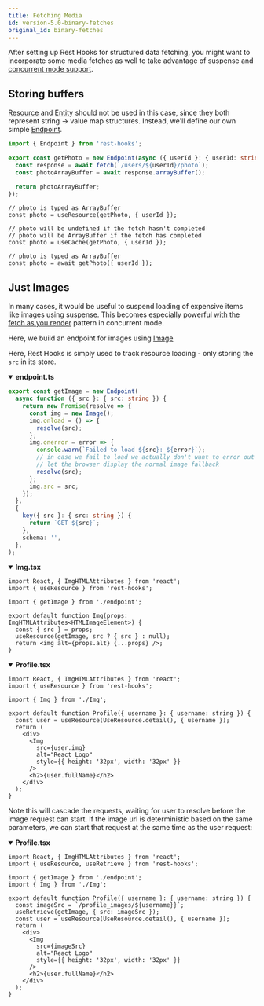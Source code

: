 ```yaml
---
title: Fetching Media
id: version-5.0-binary-fetches
original_id: binary-fetches
---
```


After setting up Rest Hooks for structured data fetching, you might want to incorporate
some media fetches as well to take advantage of suspense and [concurrent mode support](https://resthooks.io/docs/guides/render-as-you-fetch).

## Storing buffers

[Resource](../api/Resource) and [Entity](../api/Entity) should not be used in this case, since they both represent
string -> value map structures. Instead, we'll define our own simple [Endpoint](../api/Endpoint).

```typescript
import { Endpoint } from 'rest-hooks';

export const getPhoto = new Endpoint(async ({ userId }: { userId: string }) => {
  const response = await fetch(`/users/${userId}/photo`);
  const photoArrayBuffer = await response.arrayBuffer();

  return photoArrayBuffer;
});
```

<!--DOCUSAURUS_CODE_TABS-->
<!--useResource-->

```tsx
// photo is typed as ArrayBuffer
const photo = useResource(getPhoto, { userId });
```

<!--useCache-->

```tsx
// photo will be undefined if the fetch hasn't completed
// photo will be ArrayBuffer if the fetch has completed
const photo = useCache(getPhoto, { userId });
```

<!--JS/Node-->

```tsx
// photo is typed as ArrayBuffer
const photo = await getPhoto({ userId });
```

<!--END_DOCUSAURUS_CODE_TABS-->

## Just Images

In many cases, it would be useful to suspend loading of expensive items like
images using suspense. This becomes especially powerful [with the fetch as you render](https://resthooks.io/docs/guides/render-as-you-fetch) pattern in concurrent mode.

Here, we build an endpoint for images using [Image](https://developer.mozilla.org/en-US/docs/Web/API/HTMLImageElement/Image)

Here, Rest Hooks is simply used to track resource loading - only storing the `src` in its store.

<details open><summary><b>endpoint.ts</b></summary>

```typescript
export const getImage = new Endpoint(
  async function ({ src }: { src: string }) {
    return new Promise(resolve => {
      const img = new Image();
      img.onload = () => {
        resolve(src);
      };
      img.onerror = error => {
        console.warn(`Failed to load ${src}: ${error}`);
        // in case we fail to load we actually don't want to error out but
        // let the browser display the normal image fallback
        resolve(src);
      };
      img.src = src;
    });
  },
  {
    key({ src }: { src: string }) {
      return `GET ${src}`;
    },
    schema: '',
  },
);
```

</details>

<details open><summary><b>Img.tsx</b></summary>

```tsx
import React, { ImgHTMLAttributes } from 'react';
import { useResource } from 'rest-hooks';

import { getImage } from './endpoint';

export default function Img(props: ImgHTMLAttributes<HTMLImageElement>) {
  const { src } = props;
  useResource(getImage, src ? { src } : null);
  return <img alt={props.alt} {...props} />;
}
```

</details>

<details open><summary><b>Profile.tsx</b></summary>

```tsx
import React, { ImgHTMLAttributes } from 'react';
import { useResource } from 'rest-hooks';

import { Img } from './Img';

export default function Profile({ username }: { username: string }) {
  const user = useResource(UseResource.detail(), { username });
  return (
    <div>
      <Img
        src={user.img}
        alt="React Logo"
        style={{ height: '32px', width: '32px' }}
      />
      <h2>{user.fullName}</h2>
    </div>
  );
}
```

</details>

Note this will cascade the requests, waiting for user to resolve before
the image request can start. If the image url is deterministic based on the same parameters,
we can start that request at the same time as the user request:

<details open><summary><b>Profile.tsx</b></summary>

```tsx
import React, { ImgHTMLAttributes } from 'react';
import { useResource, useRetrieve } from 'rest-hooks';

import { getImage } from './endpoint';
import { Img } from './Img';

export default function Profile({ username }: { username: string }) {
  const imageSrc = `/profile_images/${username}}`;
  useRetrieve(getImage, { src: imageSrc });
  const user = useResource(UseResource.detail(), { username });
  return (
    <div>
      <Img
        src={imageSrc}
        alt="React Logo"
        style={{ height: '32px', width: '32px' }}
      />
      <h2>{user.fullName}</h2>
    </div>
  );
}
```

</details>
